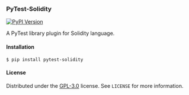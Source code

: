 ### PyTest-Solidity

[![PyPI Version](https://img.shields.io/pypi/v/pytest-solidity.svg?color=blue)](https://pypi.org/project/pytest-solidity)

A PyTest library plugin for Solidity language.

#### Installation

```
$ pip install pytest-solidity
```

#### License

Distributed under the [GPL-3.0](https://github.com/meherett/pytest-solidity/blob/master/LICENSE) license. See ``LICENSE`` for more information.
